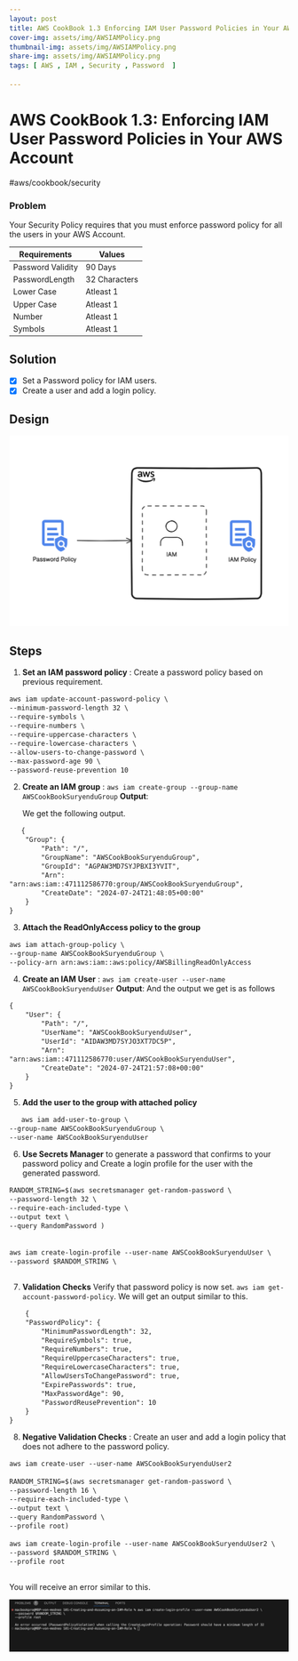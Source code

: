 ```yaml
---
layout: post
title: AWS CookBook 1.3 Enforcing IAM User Password Policies in Your AWS Account
cover-img: assets/img/AWSIAMPolicy.png
thumbnail-img: assets/img/AWSIAMPolicy.png
share-img: assets/img/AWSIAMPolicy.png
tags: [ AWS , IAM , Security , Password  ]

---
```


# AWS CookBook 1.3: Enforcing IAM User Password Policies in Your AWS Account
#aws/cookbook/security

### Problem

Your Security Policy requires that you must enforce password policy for all the users in your AWS Account.

| Requirements      | Values        |
|-------------------|---------------|
| Password Validity | 90 Days       |
| PasswordLength    | 32 Characters |
| Lower Case        | Atleast 1     |
| Upper Case        | Atleast 1     |
| Number            | Atleast 1     |
| Symbols           | Atleast 1     |

## Solution

- [X] Set a Password policy for IAM users.
- [X] Create a user and add a login policy.

## Design

![AWSIAMPolicy](/assets/img/AWSIAMPolicy.png)

## Steps

1. **Set an IAM password policy** : Create a password policy based on previous requirement. 
 
 
```
aws iam update-account-password-policy \
--minimum-password-length 32 \
--require-symbols \
--require-numbers \
--require-uppercase-characters \
--require-lowercase-characters \
--allow-users-to-change-password \
--max-password-age 90 \
--password-reuse-prevention 10 

```

2. **Create an IAM group** : `aws iam create-group --group-name AWSCookBookSuryenduGroup`
   **Output**: 
   
   We  get the following output.

```
   {
    "Group": {
        "Path": "/",
        "GroupName": "AWSCookBookSuryenduGroup",
        "GroupId": "AGPAW3MD7SYJPBXI3YVIT",
        "Arn": "arn:aws:iam::471112586770:group/AWSCookBookSuryenduGroup",
        "CreateDate": "2024-07-24T21:48:05+00:00"
    }
}
```

3. **Attach the ReadOnlyAccess policy to the group**

```
aws iam attach-group-policy \
--group-name AWSCookBookSuryenduGroup \
--policy-arn arn:aws:iam::aws:policy/AWSBillingReadOnlyAccess

```

4. **Create an IAM User** : `aws iam create-user --user-name AWSCookBookSuryenduUser`
   **Output**: And the output we get is as follows

```
{
    "User": {
        "Path": "/",
        "UserName": "AWSCookBookSuryenduUser",
        "UserId": "AIDAW3MD7SYJO3XT7DC5P",
        "Arn": "arn:aws:iam::471112586770:user/AWSCookBookSuryenduUser",
        "CreateDate": "2024-07-24T21:57:08+00:00"
    }
}
```

5. **Add the user to the group with attached policy**

```
   aws iam add-user-to-group \
--group-name AWSCookBookSuryenduGroup \
--user-name AWSCookBookSuryenduUser

```

6. **Use Secrets Manager**  to generate a password that confirms to your password policy and Create a login profile for the user with the generated password.

```
RANDOM_STRING=$(aws secretsmanager get-random-password \
--password-length 32 \
--require-each-included-type \
--output text \
--query RandomPassword )


aws iam create-login-profile --user-name AWSCookBookSuryenduUser \
--password $RANDOM_STRING \


```
7. **Validation Checks** Verify that password policy is now set. `aws iam get-account-password-policy`. We will get an output similar to this.

```
	{
    "PasswordPolicy": {
        "MinimumPasswordLength": 32,
        "RequireSymbols": true,
        "RequireNumbers": true,
        "RequireUppercaseCharacters": true,
        "RequireLowercaseCharacters": true,
        "AllowUsersToChangePassword": true,
        "ExpirePasswords": true,
        "MaxPasswordAge": 90,
        "PasswordReusePrevention": 10
    }
}

```
8. **Negative Validation Checks** : Create an user  and add a login policy that does not adhere to the password policy.

```
aws iam create-user --user-name AWSCookBookSuryenduUser2

RANDOM_STRING=$(aws secretsmanager get-random-password \
--password-length 16 \
--require-each-included-type \
--output text \
--query RandomPassword \
--profile root)

aws iam create-login-profile --user-name AWSCookBookSuryenduUser2 \
--password $RANDOM_STRING \
--profile root


```

You will receive an error similar to this.

![ss](/assets/img/RoleError.png)

